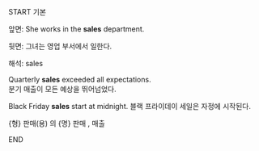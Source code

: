 START
기본

앞면:
She works in the **sales** department.  

뒷면:
그녀는 영업 부서에서 일한다.  

해석:
sales

Quarterly **sales** exceeded all expectations.  
분기 매출이 모든 예상을 뛰어넘었다.  

Black Friday **sales** start at midnight.
블랙 프라이데이 세일은 자정에 시작된다.

{형} 판매(용) 의
{명} 판매 , 매출  
<!--ID: 1747104094494-->
END